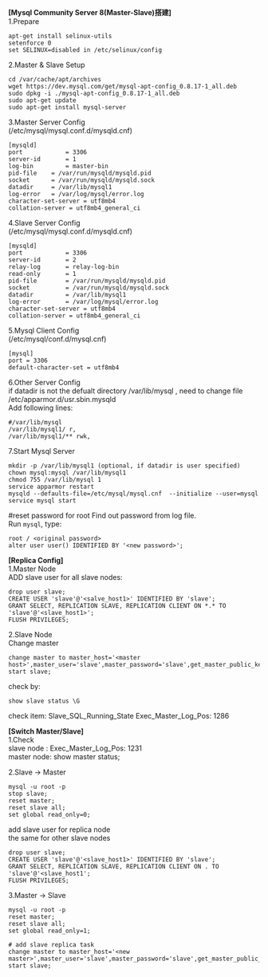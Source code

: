 **[Mysql Community Server 8(Master-Slave)搭建]**  
1.Prepare
```
apt-get install selinux-utils
setenforce 0
set SELINUX=disabled in /etc/selinux/config
```

2.Master & Slave Setup
```
cd /var/cache/apt/archives
wget https://dev.mysql.com/get/mysql-apt-config_0.8.17-1_all.deb
sudo dpkg -i ./mysql-apt-config_0.8.17-1_all.deb
sudo apt-get update
sudo apt-get install mysql-server
```

3.Master Server Config  
(/etc/mysql/mysql.conf.d/mysqld.cnf)
```
[mysqld]
port            = 3306
server-id       = 1
log-bin         = master-bin
pid-file	= /var/run/mysqld/mysqld.pid
socket		= /var/run/mysqld/mysqld.sock
datadir		= /var/lib/mysql1
log-error	= /var/log/mysql/error.log
character-set-server = utf8mb4
collation-server = utf8mb4_general_ci
```

4.Slave Server Config  
(/etc/mysql/mysql.conf.d/mysqld.cnf)

```
[mysqld]
port            = 3306
server-id       = 2
relay-log       = relay-log-bin
read-only       = 1
pid-file        = /var/run/mysqld/mysqld.pid
socket          = /var/run/mysqld/mysqld.sock
datadir         = /var/lib/mysql1
log-error       = /var/log/mysql/error.log
character-set-server = utf8mb4
collation-server = utf8mb4_general_ci
```

5.Mysql Client Config  
(/etc/mysql/conf.d/mysql.cnf)

```
[mysql]
port = 3306
default-character-set = utf8mb4
```

6.Other Server Config  
if datadir is not the defualt directory /var/lib/mysql , need to change file /etc/apparmor.d/usr.sbin.mysqld  
Add following lines:
```
#/var/lib/mysql
/var/lib/mysql1/ r,
/var/lib/mysql1/** rwk,
```

7.Start Mysql Server  
```
mkdir -p /var/lib/mysql1 (optional, if datadir is user specified)
chown mysql:mysql /var/lib/mysql1 
chmod 755 /var/lib/mysql 1
service apparmor restart
mysqld --defaults-file=/etc/mysql/mysql.cnf  --initialize --user=mysql
service mysql start
```
 
#reset password for root
Find out password from log file.  
Run `mysql`, type:  
```
root / <original password>
alter user user() IDENTIFIED BY '<new password>';
```
 
**[Replica Config]**  
1.Master Node  
ADD slave user for all slave nodes:

```
drop user slave;
CREATE USER 'slave'@'<salve_host1>' IDENTIFIED BY 'slave';
GRANT SELECT, REPLICATION SLAVE, REPLICATION CLIENT ON *.* TO 'slave'@'<slave_host1>';
FLUSH PRIVILEGES;
```

2.Slave Node  
Change master  
```
change master to master_host='<master host>',master_user='slave',master_password='slave',get_master_public_key=1;
start slave;
```

check by:
```
show slave status \G
```

check item: 
     Slave_SQL_Running_State
     Exec_Master_Log_Pos: 1286
     
**[Switch Master/Slave]**  
1.Check  
slave node : Exec_Master_Log_Pos: 1231  
master node: show master status;  
 
2.Slave -> Master  
```
mysql -u root -p
stop slave;
reset master;
reset slave all;
set global read_only=0;
```
 
add slave user for replica node  
the same for other slave nodes
```
drop user slave;
CREATE USER 'slave'@'<slave_host1>' IDENTIFIED BY 'slave';
GRANT SELECT, REPLICATION SLAVE, REPLICATION CLIENT ON . TO 'slave'@'<slave_host1';
FLUSH PRIVILEGES;
```
 
3.Master -> Slave  
```
mysql -u root -p
reset master;
reset slave all;
set global read_only=1;
 
# add slave replica task
change master to master_host='<new master>',master_user='slave',master_password='slave',get_master_public_key=1;
start slave;
```
